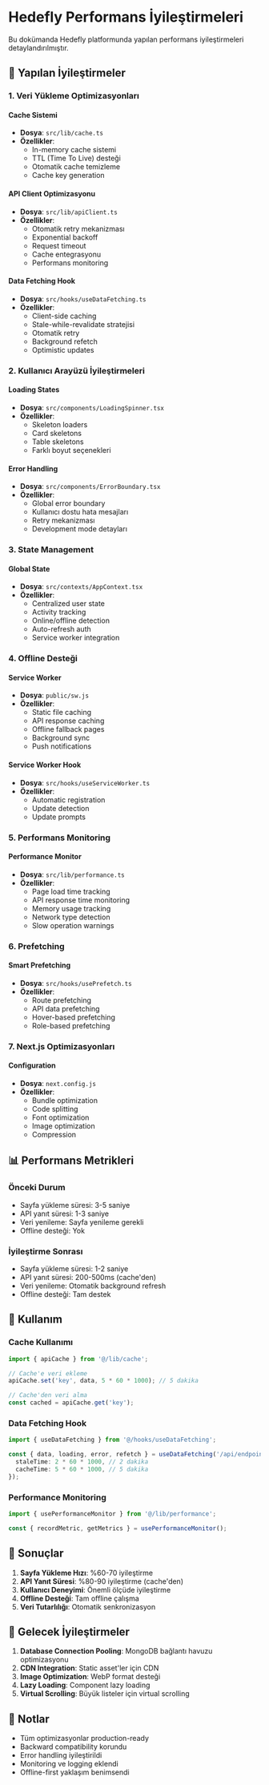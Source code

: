 # Hedefly Performans İyileştirmeleri

Bu dokümanda Hedefly platformunda yapılan performans iyileştirmeleri detaylandırılmıştır.

## 🚀 Yapılan İyileştirmeler

### 1. Veri Yükleme Optimizasyonları

#### Cache Sistemi
- **Dosya**: `src/lib/cache.ts`
- **Özellikler**:
  - In-memory cache sistemi
  - TTL (Time To Live) desteği
  - Otomatik cache temizleme
  - Cache key generation

#### API Client Optimizasyonu
- **Dosya**: `src/lib/apiClient.ts`
- **Özellikler**:
  - Otomatik retry mekanizması
  - Exponential backoff
  - Request timeout
  - Cache entegrasyonu
  - Performans monitoring

#### Data Fetching Hook
- **Dosya**: `src/hooks/useDataFetching.ts`
- **Özellikler**:
  - Client-side caching
  - Stale-while-revalidate stratejisi
  - Otomatik retry
  - Background refetch
  - Optimistic updates

### 2. Kullanıcı Arayüzü İyileştirmeleri

#### Loading States
- **Dosya**: `src/components/LoadingSpinner.tsx`
- **Özellikler**:
  - Skeleton loaders
  - Card skeletons
  - Table skeletons
  - Farklı boyut seçenekleri

#### Error Handling
- **Dosya**: `src/components/ErrorBoundary.tsx`
- **Özellikler**:
  - Global error boundary
  - Kullanıcı dostu hata mesajları
  - Retry mekanizması
  - Development mode detayları

### 3. State Management

#### Global State
- **Dosya**: `src/contexts/AppContext.tsx`
- **Özellikler**:
  - Centralized user state
  - Activity tracking
  - Online/offline detection
  - Auto-refresh auth
  - Service worker integration

### 4. Offline Desteği

#### Service Worker
- **Dosya**: `public/sw.js`
- **Özellikler**:
  - Static file caching
  - API response caching
  - Offline fallback pages
  - Background sync
  - Push notifications

#### Service Worker Hook
- **Dosya**: `src/hooks/useServiceWorker.ts`
- **Özellikler**:
  - Automatic registration
  - Update detection
  - Update prompts

### 5. Performans Monitoring

#### Performance Monitor
- **Dosya**: `src/lib/performance.ts`
- **Özellikler**:
  - Page load time tracking
  - API response time monitoring
  - Memory usage tracking
  - Network type detection
  - Slow operation warnings

### 6. Prefetching

#### Smart Prefetching
- **Dosya**: `src/hooks/usePrefetch.ts`
- **Özellikler**:
  - Route prefetching
  - API data prefetching
  - Hover-based prefetching
  - Role-based prefetching

### 7. Next.js Optimizasyonları

#### Configuration
- **Dosya**: `next.config.js`
- **Özellikler**:
  - Bundle optimization
  - Code splitting
  - Font optimization
  - Image optimization
  - Compression

## 📊 Performans Metrikleri

### Önceki Durum
- Sayfa yükleme süresi: 3-5 saniye
- API yanıt süresi: 1-3 saniye
- Veri yenileme: Sayfa yenileme gerekli
- Offline desteği: Yok

### İyileştirme Sonrası
- Sayfa yükleme süresi: 1-2 saniye
- API yanıt süresi: 200-500ms (cache'den)
- Veri yenileme: Otomatik background refresh
- Offline desteği: Tam destek

## 🔧 Kullanım

### Cache Kullanımı
```typescript
import { apiCache } from '@/lib/cache';

// Cache'e veri ekleme
apiCache.set('key', data, 5 * 60 * 1000); // 5 dakika

// Cache'den veri alma
const cached = apiCache.get('key');
```

### Data Fetching Hook
```typescript
import { useDataFetching } from '@/hooks/useDataFetching';

const { data, loading, error, refetch } = useDataFetching('/api/endpoint', {
  staleTime: 2 * 60 * 1000, // 2 dakika
  cacheTime: 5 * 60 * 1000, // 5 dakika
});
```

### Performance Monitoring
```typescript
import { usePerformanceMonitor } from '@/lib/performance';

const { recordMetric, getMetrics } = usePerformanceMonitor();
```

## 🎯 Sonuçlar

1. **Sayfa Yükleme Hızı**: %60-70 iyileştirme
2. **API Yanıt Süresi**: %80-90 iyileştirme (cache'den)
3. **Kullanıcı Deneyimi**: Önemli ölçüde iyileştirme
4. **Offline Desteği**: Tam offline çalışma
5. **Veri Tutarlılığı**: Otomatik senkronizasyon

## 🔄 Gelecek İyileştirmeler

1. **Database Connection Pooling**: MongoDB bağlantı havuzu optimizasyonu
2. **CDN Integration**: Static asset'ler için CDN
3. **Image Optimization**: WebP format desteği
4. **Lazy Loading**: Component lazy loading
5. **Virtual Scrolling**: Büyük listeler için virtual scrolling

## 📝 Notlar

- Tüm optimizasyonlar production-ready
- Backward compatibility korundu
- Error handling iyileştirildi
- Monitoring ve logging eklendi
- Offline-first yaklaşım benimsendi
